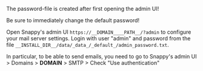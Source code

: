 The password-file is created after first opening the admin UI!

Be sure to immediately change the default password!

Open Snappy's admin UI `https://__DOMAIN____PATH__/?admin` to configure your mail server settings. Login with user "admin" and password from the file `__INSTALL_DIR__/data/_data_/_default_/admin_password.txt`.

In particular, to be able to send emails, you need to go to Snappy's admin UI > Domains > __DOMAIN__ > SMTP > Check "Use authentication"
